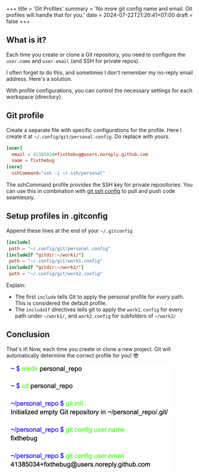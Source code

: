 +++
title = 'Git Profiles'
summary = 'No more git config name and email. Git profiles will handle that for you.'
date = 2024-07-22T21:26:41+07:00
draft = false
+++

## What is it?

Each time you create or clone a Git repository, you need to configure the `user.name` and `user.email`  (and SSH for private repos).

I often forget to do this, and sometimes I don't remember my no-reply email address. Here's a solution.

With profile configurations, you can control the necessary settings for each workspace (directory).

## Git profile

Create a separate file with specific configurations for the profile. Here I create it at `~/.config/git/personal.config`. Do replace with yours.

```conf
[user]
  email = 41385034+fixthebug@users.noreply.github.com
  name = fixthebug
[core]
  sshCommand="ssh -i ~/.ssh/personal"
```

The sshCommand profile provides the SSH key for private repositories. You can use this in combination with [git ssh config](posts/configure-ssh-alias/) to pull and push code seamlessly.

## Setup profiles in .gitconfig

Append these lines at the end of your `~/.gitconfig`

```conf
[include]
 path = "~/.config/git/personal.config"
[includeIf "gitdir:~/work1/"]
 path = "~/.config/git/work1.config"
[includeIf "gitdir:~/work2/"]
 path = "~/.config/git/work2.config"
```

Explain:

- The first `include` tells Git to apply the personal profile for *every* path. This is considered the default profile.
- The `includeIf` directives tells git to apply the `work1.config` for every path under `~/work1/`, and `work2.config` for subfolders of `~/work2/`

## Conclusion

That's it! Now, each time you create or clone a new project. Git will automatically determine the correct profile for you! 😎

![result](test-profile.png)
